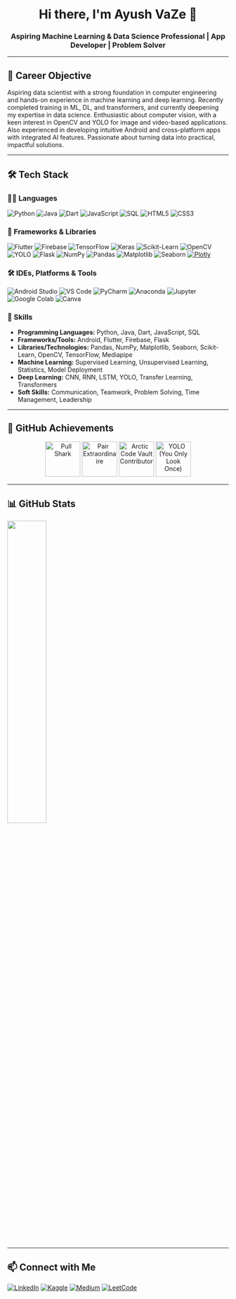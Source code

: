 <h1 align="center">Hi there, I'm Ayush VaZe 👋</h1> 
<h3 align="center">Aspiring Machine Learning & Data Science Professional | App Developer | Problem Solver</h3>  

---  
## 🎯 Career Objective  

Aspiring data scientist with a strong foundation in computer engineering and hands-on experience in machine learning and deep learning. Recently completed training in ML, DL, and transformers, and currently deepening my expertise in data science. Enthusiastic about computer vision, with a keen interest in OpenCV and YOLO for image and video-based applications. Also experienced in developing intuitive Android and cross-platform apps with integrated AI features. Passionate about turning data into practical, impactful solutions.

---   
 
## 🛠 Tech Stack  
 
### 👨‍💻 Languages 
![Python](https://img.shields.io/badge/Python-3776AB?style=for-the-badge&logo=python&logoColor=white)  ![Java](https://img.shields.io/badge/Java-007396?style=for-the-badge&logo=java&logoColor=white)  ![Dart](https://img.shields.io/badge/Dart-0175C2?style=for-the-badge&logo=dart&logoColor=white)  ![JavaScript](https://img.shields.io/badge/JavaScript-F7DF1E?style=for-the-badge&logo=javascript&logoColor=black)  ![SQL](https://img.shields.io/badge/SQL-4479A1?style=for-the-badge&logo=postgresql&logoColor=white)  ![HTML5](https://img.shields.io/badge/HTML5-E34F26?style=for-the-badge&logo=html5&logoColor=white)  ![CSS3](https://img.shields.io/badge/CSS3-1572B6?style=for-the-badge&logo=css3&logoColor=white)  

### 🧩 Frameworks & Libraries  
![Flutter](https://img.shields.io/badge/Flutter-02569B?style=for-the-badge&logo=flutter&logoColor=white)  ![Firebase](https://img.shields.io/badge/Firebase-FFCA28?style=for-the-badge&logo=firebase&logoColor=black)  ![TensorFlow](https://img.shields.io/badge/TensorFlow-FF6F00?style=for-the-badge&logo=tensorflow&logoColor=white)  ![Keras](https://img.shields.io/badge/Keras-D00000?style=for-the-badge&logo=keras&logoColor=white)  ![Scikit-Learn](https://img.shields.io/badge/Scikit--Learn-F7931E?style=for-the-badge&logo=scikit-learn&logoColor=white)  ![OpenCV](https://img.shields.io/badge/OpenCV-5C3EE8?style=for-the-badge&logo=opencv&logoColor=white)  ![YOLO](https://img.shields.io/badge/YOLO-FFDD00?style=for-the-badge&logo=github&logoColor=black)  ![Flask](https://img.shields.io/badge/Flask-000000?style=for-the-badge&logo=flask&logoColor=white)  ![NumPy](https://img.shields.io/badge/NumPy-013243?style=for-the-badge&logo=numpy&logoColor=white)  ![Pandas](https://img.shields.io/badge/Pandas-150458?style=for-the-badge&logo=pandas&logoColor=white)  ![Matplotlib](https://img.shields.io/badge/Matplotlib-008C93?style=for-the-badge&logo=matplotlib&logoColor=white)  ![Seaborn](https://img.shields.io/badge/Seaborn-9E5C5B?style=for-the-badge&logo=seaborn&logoColor=white)  [![Plotly](https://img.shields.io/badge/Plotly-3F4F75?style=for-the-badge&logo=plotly&logoColor=white)](https://plotly.com)


### 🛠 IDEs, Platforms & Tools  
![Android Studio](https://img.shields.io/badge/Android%20Studio-3DDC84?style=for-the-badge&logo=android-studio&logoColor=white)  ![VS Code](https://img.shields.io/badge/VS%20Code-007ACC?style=for-the-badge&logo=visual-studio-code&logoColor=white)  ![PyCharm](https://img.shields.io/badge/PyCharm-000000?style=for-the-badge&logo=pycharm&logoColor=white)  ![Anaconda](https://img.shields.io/badge/Anaconda-44A833?style=for-the-badge&logo=anaconda&logoColor=white)  ![Jupyter](https://img.shields.io/badge/Jupyter-F37626?style=for-the-badge&logo=jupyter&logoColor=white)  ![Google Colab](https://img.shields.io/badge/Google%20Colab-F9AB00?style=for-the-badge&logo=google-colab&logoColor=white)  ![Canva](https://img.shields.io/badge/Canva-00C4CC?style=for-the-badge&logo=canva&logoColor=white)  



### 📜 Skills
- **Programming Languages:** Python, Java, Dart, JavaScript, SQL  
- **Frameworks/Tools:** Android, Flutter, Firebase, Flask  
- **Libraries/Technologies:** Pandas, NumPy, Matplotlib, Seaborn, Scikit-Learn, OpenCV, TensorFlow, Mediapipe 
- **Machine Learning:** Supervised Learning, Unsupervised Learning, Statistics, Model Deployment  
- **Deep Learning:** CNN, RNN, LSTM, YOLO, Transfer Learning, Transformers
- **Soft Skills:** Communication, Teamwork, Problem Solving, Time Management, Leadership  

---

## 🏅 GitHub Achievements 

<p align="center">
  <img src="https://github.githubassets.com/images/modules/profile/achievements/pull-shark-default.png" width="80" title="Pull Shark">
  <img src="https://github.githubassets.com/images/modules/profile/achievements/pair-extraordinaire-default.png" width="80" title="Pair Extraordinaire">
  <img src="https://github.githubassets.com/images/modules/profile/achievements/arctic-code-vault-contributor-default.png" width="80" title="Arctic Code Vault Contributor">
  <img src="https://github.githubassets.com/images/modules/profile/achievements/yolo-default.png" width="80" title="YOLO (You Only Look Once)">
</p> 
 
--- 

## 📊 GitHub Stats 

<img src="https://github-readme-streak-stats.herokuapp.com?user=AyushVaZe67&theme=radical&hide_border=true&border_radius=8" width="42%"> 

---

## 📫 Connect with Me  
[![LinkedIn](https://img.shields.io/badge/LinkedIn-0A66C2?style=for-the-badge&logo=linkedin&logoColor=white)](https://www.linkedin.com/in/ayush-vaze-486694280/)  [![Kaggle](https://img.shields.io/badge/Kaggle-20BEFF?style=for-the-badge&logo=kaggle&logoColor=white)](https://www.kaggle.com/ayushvaze67)  [![Medium](https://img.shields.io/badge/Medium-00ab6c?style=for-the-badge&logo=medium&logoColor=white)](https://medium.com/@ayushvaze2003)  [![LeetCode](https://img.shields.io/badge/LeetCode-FFA116?style=for-the-badge&logo=leetcode&logoColor=black)](https://leetcode.com/u/Lw4NvhZnOj/)

